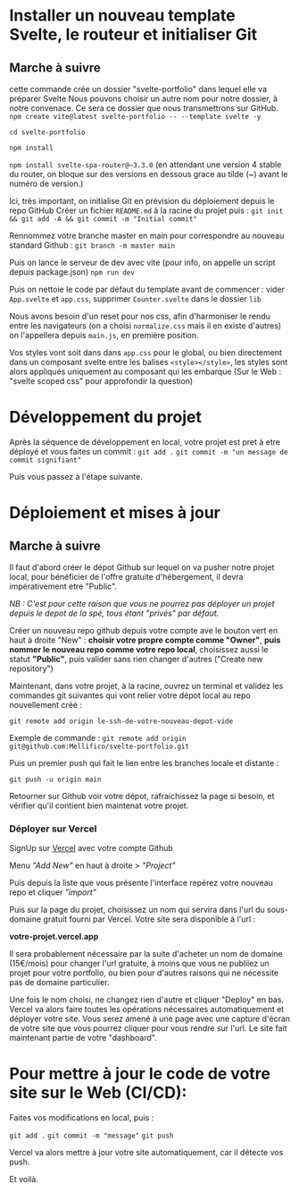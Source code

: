 # Installer un nouveau template Svelte, le routeur et initialiser Git

## Marche à suivre

cette commande crée un dossier "svelte-portfolio" dans lequel elle va préparer Svelte
Nous pouvons choisir un autre nom pour notre dossier, à notre convenace. Ce sera ce dossier que nous transmettrons sur GitHub.
`npm create vite@latest svelte-portfolio -- --template svelte -y`

`cd svelte-portfolio`

`npm install`

`npm install svelte-spa-router@~3.3.0`
(en attendant une version 4 stable du router, on bloque sur des versions en dessous grace au tilde (~) avant le numéro de version.)

Ici, très important, on initialise Git en prévision du déploiement depuis le repo GitHub
Créer un fichier `README.md` à la racine du projet puis :
`git init && git add -A && git commit -m "Initial commit"`

Rennommez votre branche master en main pour correspondre au nouveau standard Github :
`git branch -m master main`

Puis on lance le serveur de dev avec vite (pour info, on appelle un script depuis package.json)
`npm run dev`

Puis on nettoie le code par défaut du template avant de commencer :
vider `App.svelte` et `app.css`, supprimer `Counter.svelte` dans le dossier `lib`

Nous avons besoin d'un reset pour nos css, afin d'harmoniser le rendu entre les navigateurs (on a choisi `normalize.css` mais il en existe d'autres)
on l'appellera depuis `main.js`, en première position.

Vos styles vont soit dans dans `app.css` pour le global, ou bien directement dans un composant svelte entre les balises `<style></style>`, les styles sont alors appliqués uniquement au composant qui les embarque (Sur le Web : "svelte scoped css" pour approfondir la question)

# Développement du projet

Après la séquence de développement en local, votre projet est pret à etre déployé et vous faites un commit :
`git add .`
`git commit -m "un message de commit signifiant"`

Puis vous passez à l'étape suivante.

# Déploiement et mises à jour

## Marche à suivre

Il faut d'abord créer le dépot Github sur lequel on va pusher notre projet local, pour bénéficier de l'offre gratuite d'hébergement, il devra impérativement etre "Public".

_NB : C'est pour cette raison que vous ne pourrez pas déployer un projet depuis le depot de la spé, tous étant "privés" par défaut._

Créer un nouveau repo github depuis votre compte ave le bouton vert en haut à droite "New" :
**choisir votre propre compte comme "Owner"**, **puis nommer le nouveau repo comme votre repo local**, choisissez aussi le statut **"Public"**, puis valider sans rien changer d'autres ("Create new repository")

Maintenant, dans votre projet, à la racine, ouvrez un terminal et validez les commandes git suivantes qui vont relier votre dépot local au repo nouvellement créé :

`git remote add origin le-ssh-de-votre-nouveau-depot-vide`

Exemple de commande : `git remote add origin git@github.com:Mellifico/svelte-portfolio.git`

Puis un premier push qui fait le lien entre les branches locale et distante :

`git push -u origin main`

Retourner sur Github voir votre dépot, rafraichissez la page si besoin, et vérifier qu'il contient bien maintenat votre projet.

### Déployer sur Vercel

SignUp sur [Vercel](https://vercel.com/) avec votre compte Github

Menu _"Add New"_ en haut à droite > _"Project"_

Puis depuis la liste que vous présente l'interface repérez votre nouveau repo et cliquer _"import"_

Puis sur la page du projet, choisissez un nom qui servira dans l'url du sous-domaine gratuit fourni par Vercel. Votre site sera disponible à l'url :

**votre-projet.vercel.app**

Il sera probablement nécessaire par la suite d'acheter un nom de domaine (15€/mois) pour changer l'url gratuite, à moins que vous ne publiiez un projet pour votre portfolio, ou bien pour d'autres raisons qui ne nécessite pas de domaine particulier.

Une fois le nom choisi, ne changez rien d'autre et cliquer "Deploy" en bas.
Vercel va alors faire toutes les opérations nécessaires automatiquement et déployer votre site. Vous serez amené à une page avec une capture d'écran de votre site que vous pourrez cliquer pour vous rendre sur l'url. Le site fait maintenant partie de votre "dashboard".

# Pour mettre à jour le code de votre site sur le Web (CI/CD):

Faites vos modifications en local, puis :

`git add .`
`git commit -m "message"`
`git push`

Vercel va alors mettre à jour votre site automatiquement, car il détecte vos push.

Et voilà.
